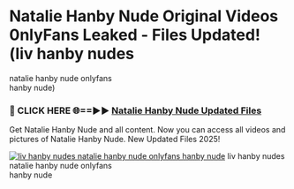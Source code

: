 # Natalie Hanby Nude Original Videos 0nlyFans Leaked - Files Updated! (liv hanby nudes<br>
natalie hanby nude onlyfans<br>
hanby nude)

<h3>🔴 CLICK HERE 🌐==►► <a href="https://tinyurl.com/2p9ay9w9" rel="nofollow">Natalie Hanby Nude Updated Files</a></h3>

Get Natalie Hanby Nude and all content. Now you can access all videos and pictures of Natalie Hanby Nude. New Updated Files 2025!

[![liv hanby nudes<br>
natalie hanby nude onlyfans<br>
hanby nude](https://i.imgur.com/KQgVmj3.gif)](https://tinyurl.com/2p9ay9w9)
liv hanby nudes<br>
natalie hanby nude onlyfans<br>
hanby nude
